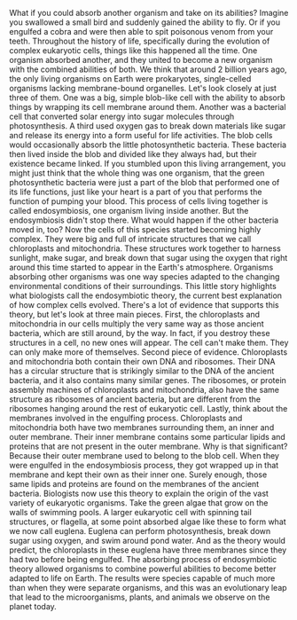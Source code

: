 
What if you could absorb
another organism
and take on its abilities?
Imagine you swallowed a small bird
and suddenly gained the ability to fly.
Or if you engulfed a cobra
and were then able to spit poisonous venom
from your teeth.
Throughout the history of life,
specifically during the evolution 
of complex eukaryotic cells,
things like this happened all the time.
One organism absorbed another,
and they united to become a new organism
with the combined abilities of both.
We think that around 2 billion years ago,
the only living organisms on Earth
were prokaryotes,
single-celled organisms 
lacking membrane-bound organelles.
Let&#39;s look closely at just three of them.
One was a big, simple blob-like cell
with the ability to absorb things 
by wrapping its cell membrane around them.
Another was a bacterial cell
that converted solar energy into sugar
molecules through photosynthesis.
A third used oxygen gas to break down
materials like sugar
and release its energy into a form useful
for life activities.
The blob cells would occasionally absorb
the little photosynthetic bacteria.
These bacteria then lived inside the blob
and divided like they always had,
but their existence became linked.
If you stumbled upon 
this living arrangement,
you might just think that the whole thing
was one organism,
that the green photosynthetic bacteria
were just a part of the blob
that performed one of its life functions,
just like your heart is a part of you
that performs the function 
of pumping your blood.
This process of cells living together
is called endosymbiosis,
one organism living inside another.
But the endosymbiosis didn&#39;t stop there.
What would happen
if the other bacteria moved in, too?
Now the cells of this species started
becoming highly complex.
They were big and full 
of intricate structures
that we call chloroplasts 
and mitochondria.
These structures work together 
to harness sunlight,
make sugar,
and break down that sugar using the oxygen
that right around this time started 
to appear in the Earth&#39;s atmosphere.
Organisms absorbing other organisms
was one way species adapted
to the changing environmental conditions
of their surroundings.
This little story highlights what 
biologists call the endosymbiotic theory,
the current best explanation
of how complex cells evolved.
There&#39;s a lot of evidence 
that supports this theory,
but let&#39;s look at three main pieces.
First, the chloroplasts and mitochondria
in our cells multiply the very same way
as those ancient bacteria,
which are still around, by the way.
In fact, if you destroy these structures
in a cell, no new ones will appear.
The cell can&#39;t make them.
They can only make more of themselves.
Second piece of evidence.
Chloroplasts and mitochondria both contain
their own DNA and ribosomes.
Their DNA has a circular structure
that is strikingly similar to the DNA
of the ancient bacteria,
and it also contains many similar genes.
The ribosomes, or protein assembly 
machines of chloroplasts and mitochondria,
also have the same structure as ribosomes
of ancient bacteria,
but are different from the ribosomes
hanging around
the rest of eukaryotic cell.
Lastly, think about the membranes involved
in the engulfing process.
Chloroplasts and mitochondria
both have two membranes surrounding them,
an inner and outer membrane.
Their inner membrane contains 
some particular lipids and proteins
that are not present 
in the outer membrane.
Why is that significant?
Because their outer membrane
used to belong to the blob cell.
When they were engulfed
in the endosymbiosis process,
they got wrapped up in that membrane
and kept their own as their inner one.
Surely enough, those same lipids
and proteins are found on the membranes
of the ancient bacteria.
Biologists now use this theory
to explain the origin of the vast 
variety of eukaryotic organisms.
Take the green algae that grow on 
the walls of swimming pools.
A larger eukaryotic cell with spinning 
tail structures, or flagella,
at some point absorbed algae like these
to form what we now call euglena.
Euglena can perform photosynthesis,
break down sugar using oxygen,
and swim around pond water.
And as the theory would predict,
the chloroplasts in these euglena
have three membranes
since they had two before being engulfed.
The absorbing process
of endosymbiotic theory
allowed organisms to combine 
powerful abilities
to become better adapted to life on Earth.
The results were species 
capable of much more
than when they were separate organisms,
and this was an evolutionary leap
that lead to the microorganisms, plants,
and animals we observe 
on the planet today.
